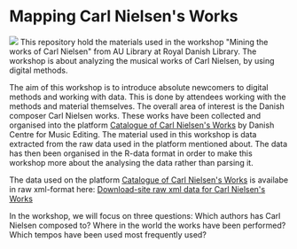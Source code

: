 # Mapping Carl Nielsen's Works
![](./graphics/carlnielsebanner.png)
This repository hold the materials used in the workshop "Mining the works of Carl Nielsen" from AU Library at Royal Danish Library. The workshop is about analyzing the musical works of Carl Nielsen, by using digital methods. 
 
The aim of this workshop is to introduce absolute newcomers to digital methods and working with data. This is done by attendees working with the methods and material themselves. The overall area of interest is the Danish composer Carl Nielsen works. These works have been collected and organised into the platform [Catalogue of Carl Nielsen's Works](https://www.kb.dk/dcm/cnw/about.xq) by Danish Centre for Music Editing.
The material used in this workshop is data extracted from the raw data used in the platform mentioned about. The data has then been organised in the R-data format in order to make this workshop more about the analysing the data rather than parsing it.

The data used on the platform [Catalogue of Carl Nielsen's Works](https://www.kb.dk/dcm/cnw/about.xq) is availabe in raw xml-format here: [Download-site raw xml data for Carl Nielsen's Works](https://loar.kb.dk/items/7095cffa-6c9c-42c5-b1a7-44deae920871)

In the workshop, we will focus on three questions:
Which authors has Carl Nielsen composed to?
Where in the world the works have been performed?
Which tempos have been used most frequently used?
